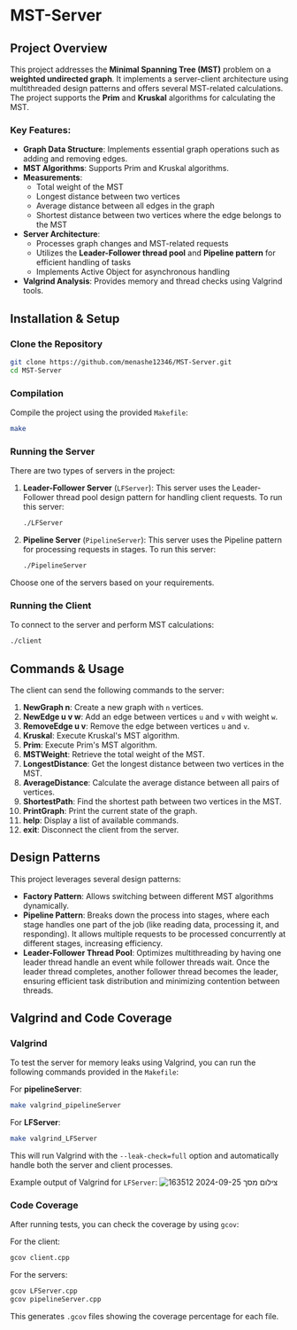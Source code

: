 
# MST-Server

## Project Overview

This project addresses the **Minimal Spanning Tree (MST)** problem on a **weighted undirected graph**. It implements a server-client architecture using multithreaded design patterns and offers several MST-related calculations. The project supports the **Prim** and **Kruskal** algorithms for calculating the MST.

### Key Features:
- **Graph Data Structure**: Implements essential graph operations such as adding and removing edges.
- **MST Algorithms**: Supports Prim and Kruskal algorithms.
- **Measurements**:
  - Total weight of the MST
  - Longest distance between two vertices
  - Average distance between all edges in the graph
  - Shortest distance between two vertices where the edge belongs to the MST
- **Server Architecture**: 
  - Processes graph changes and MST-related requests
  - Utilizes the **Leader-Follower thread pool** and **Pipeline pattern** for efficient handling of tasks
  - Implements Active Object for asynchronous handling
- **Valgrind Analysis**: Provides memory and thread checks using Valgrind tools.

## Installation & Setup

### Clone the Repository
```bash
git clone https://github.com/menashe12346/MST-Server.git
cd MST-Server
```

### Compilation
Compile the project using the provided `Makefile`:
```bash
make
```

### Running the Server

There are two types of servers in the project:

1. **Leader-Follower Server** (`LFServer`): This server uses the Leader-Follower thread pool design pattern for handling client requests. To run this server:
   ```bash
   ./LFServer
   ```

2. **Pipeline Server** (`PipelineServer`): This server uses the Pipeline pattern for processing requests in stages. To run this server:
   ```bash
   ./PipelineServer
   ```

Choose one of the servers based on your requirements.

### Running the Client
To connect to the server and perform MST calculations:
```bash
./client
```

## Commands & Usage

The client can send the following commands to the server:

1. **NewGraph n**: Create a new graph with `n` vertices.
2. **NewEdge u v w**: Add an edge between vertices `u` and `v` with weight `w`.
3. **RemoveEdge u v**: Remove the edge between vertices `u` and `v`.
4. **Kruskal**: Execute Kruskal's MST algorithm.
5. **Prim**: Execute Prim's MST algorithm.
6. **MSTWeight**: Retrieve the total weight of the MST.
7. **LongestDistance**: Get the longest distance between two vertices in the MST.
8. **AverageDistance**: Calculate the average distance between all pairs of vertices.
9. **ShortestPath**: Find the shortest path between two vertices in the MST.
10. **PrintGraph**: Print the current state of the graph.
11. **help**: Display a list of available commands.
12. **exit**: Disconnect the client from the server.

## Design Patterns

This project leverages several design patterns:
- **Factory Pattern**: Allows switching between different MST algorithms dynamically.
- **Pipeline Pattern**: Breaks down the process into stages, where each stage handles one part of the job (like reading data, processing it, and responding). It allows multiple requests to be processed concurrently at different stages, increasing efficiency.
- **Leader-Follower Thread Pool**: Optimizes multithreading by having one leader thread handle an event while follower threads wait. Once the leader thread completes, another follower thread becomes the leader, ensuring efficient task distribution and minimizing contention between threads.

## Valgrind and Code Coverage

### Valgrind

To test the server for memory leaks using Valgrind, you can run the following commands provided in the `Makefile`:

For **pipelineServer**:
```bash
make valgrind_pipelineServer
```

For **LFServer**:
```bash
make valgrind_LFServer
```

This will run Valgrind with the `--leak-check=full` option and automatically handle both the server and client processes.

Example output of Valgrind for `LFServer`:
![צילום מסך 2024-09-25 163512](https://github.com/user-attachments/assets/7373a2a5-f378-4233-8469-1cd4436c8873)

### Code Coverage

After running tests, you can check the coverage by using `gcov`:

For the client:
```bash
gcov client.cpp
```

For the servers:
```bash
gcov LFServer.cpp
gcov pipelineServer.cpp
```

This generates `.gcov` files showing the coverage percentage for each file.
